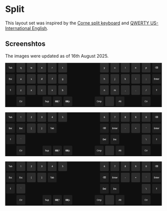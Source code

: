 # Split

This layout set was inspired by the [Corne split keyboard](https://github.com/foostan/crkbd) and [QWERTY US-International English](https://en.wikipedia.org/wiki/QWERTY#US-International).

## Screenshtos

The images were updated as of 16th August 2025.

![Full layout screenshot](image/layout_split_full.png)

![Special layout screenshot](image/layout_split_special.png)

![Function layout screenshot](image/layout_split_special.png)
